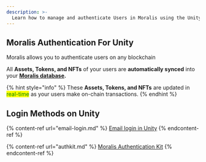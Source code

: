 ```yaml
---
description: >-
  Learn how to manage and authenticate Users in Moralis using the Unity SDK
---
```


## Moralis Authentication For Unity

Moralis allows you to authenticate users on any blockchain

All **Assets, Tokens, and NFTs** of your users are **automatically synced** into your [**Moralis database**](../database/)**.**

{% hint style="info" %}
These **Assets, Tokens, and NFTs** are updated in <mark style="color:green;">real-time</mark> as your users make on-chain transactions.
{% endhint %}

## Login Methods on Unity

{% content-ref url="email-login.md" %}
[Email login in Unity](email-login.md)
{% endcontent-ref %}

{% content-ref url="authkit.md" %}
[Moralis Authentication Kit](authkit.md)
{% endcontent-ref %}
